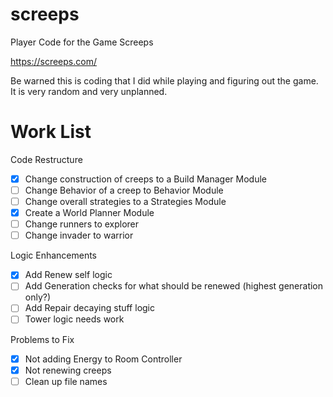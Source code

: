 # screeps
Player Code for the Game Screeps

https://screeps.com/

Be warned this is coding that I did while playing and figuring out the game.
It is very random and very unplanned.

# Work List

Code Restructure
  - [X] Change construction of creeps to a Build Manager Module
  - [ ] Change Behavior of a creep to Behavior Module
  - [ ] Change overall strategies to a Strategies Module
  - [X] Create a World Planner Module
  - [ ] Change runners to explorer
  - [ ] Change invader to warrior

Logic Enhancements
  - [X] Add Renew self logic
  - [ ] Add Generation checks for what should be renewed (highest generation only?)
  - [ ] Add Repair decaying stuff logic
  - [ ] Tower logic needs work

Problems to Fix
  - [X] Not adding Energy to Room Controller
  - [X] Not renewing creeps
  - [ ] Clean up file names
